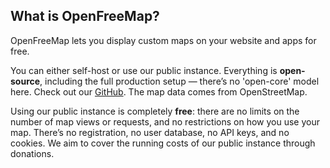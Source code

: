 ## What is OpenFreeMap?

OpenFreeMap lets you display custom maps on your website and apps for free.

You can either self-host or use our public instance. Everything is **open-source**, including the full production setup — there’s no 'open-core' model here. Check out our [GitHub](https://github.com/hyperknot/openfreemap). The map data comes from OpenStreetMap.

Using our public instance is completely **free**: there are no limits on the number of map views or requests, and no restrictions on how you use your map. There’s no registration, no user database, no API keys, and no cookies. We aim to cover the running costs of our public instance through donations.
